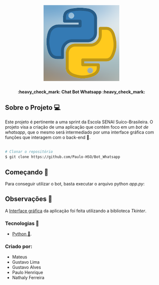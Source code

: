<h1 align="center">
    <img alt="Tech Cia" title="#Tech Cia" src="./src/icon.png" width="250px" />
</h1>

<h4 align="center"> 
	:heavy_check_mark: Chat Bot Whatsapp :heavy_check_mark:
</h4>


## Sobre o Projeto 💻

Este projeto é pertinente a uma sprint da Escola SENAI Suíco-Brasileira. O projeto visa a criação de uma aplicação que contém foco em um *bot de whatsapp*, que o mesmo será intermediado por uma interface gráfica com funções que interagem com o back-end 📱.

```bash

# Clonar o repositório
$ git clone https://github.com/Paulo-HSO/Bot_Whatsapp
```

## Começando 🏁

Para conseguir utilizar o bot, basta executar o arquivo python *app.py*:


## Observações 📌

A [Interface gráfica](https://docs.python.org/3/library/tkinter.html) da aplicação foi feita utilizando a biblioteca *Tkinter*.



### Tecnologias :large_orange_diamond:

- [Python 🐍](https://www.python.org/downloads/).

### Criado por:

- Mateus
- Gustavo Lima
- Gustavo Alves
- Paulo Henrique
- Nathaly Ferreira
